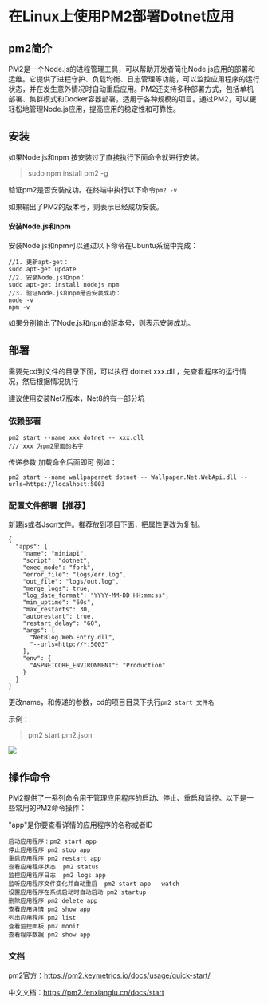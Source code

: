 # 在Linux上使用PM2部署Dotnet应用


## pm2简介

PM2是一个Node.js的进程管理工具，可以帮助开发者简化Node.js应用的部署和运维。它提供了进程守护、负载均衡、日志管理等功能，可以监控应用程序的运行状态，并在发生意外情况时自动重启应用。PM2还支持多种部署方式，包括单机部署、集群模式和Docker容器部署，适用于各种规模的项目。通过PM2，可以更轻松地管理Node.js应用，提高应用的稳定性和可靠性。

## 安装

如果Node.js和npm 按安装过了直接执行下面命令就进行安装。 

> sudo npm install pm2 -g

验证pm2是否安装成功。在终端中执行以下命令`pm2 -v`

如果输出了PM2的版本号，则表示已经成功安装。

#### 安装Node.js和npm
安装Node.js和npm可以通过以下命令在Ubuntu系统中完成：
```
//1. 更新apt-get：
sudo apt-get update
//2. 安装Node.js和npm：
sudo apt-get install nodejs npm
//3. 验证Node.js和npm是否安装成功：
node -v
npm -v
```

如果分别输出了Node.js和npm的版本号，则表示安装成功。


## 部署

需要先cd到文件的目录下面，可以执行 dotnet  xxx.dll ，先查看程序的运行情况，然后根据情况执行

建议使用安装Net7版本，Net8的有一部分坑


### 依赖部署

```
pm2 start --name xxx dotnet -- xxx.dll
/// xxx 为pm2里面的名字
```

传递参数  加载命令后面即可  例如：

```
pm2 start --name wallpapernet dotnet -- Wallpaper.Net.WebApi.dll --urls=https://localhost:5003
```



### 配置文件部署【推荐】

新建js或者Json文件。推荐放到项目下面，把属性更改为复制。
```
{
  "apps": {
    "name": "miniapi",
    "script": "dotnet",
    "exec_mode": "fork",
    "error_file": "logs/err.log",
    "out_file": "logs/out.log",
    "merge_logs": true,
    "log_date_format": "YYYY-MM-DD HH:mm:ss",
    "min_uptime": "60s",
    "max_restarts": 30,
    "autorestart": true,
    "restart_delay": "60",
    "args": [
      "NetBlog.Web.Entry.dll",
      "--urls=http://*:5003"
    ],
    "env": {
      "ASPNETCORE_ENVIRONMENT": "Production"
    }
  }
}
```
更改name，和传递的参数，cd的项目目录下执行`pm2 start 文件名` 

示例：
>pm2 start pm2.json



![](https://img2023.cnblogs.com/blog/1920368/202312/1920368-20231227172553123-797243249.png)




## 操作命令

 PM2提供了一系列命令用于管理应用程序的启动、停止、重启和监控。以下是一些常用的PM2命令操作：

"app"是你要查看详情的应用程序的名称或者ID


```
启动应用程序：pm2 start app
停止应用程序 pm2 stop app
重启应用程序 pm2 restart app
查看应用程序状态  pm2 status
监控应用程序日志  pm2 logs app
监听应用程序文件变化并自动重启  pm2 start app --watch
设置应用程序在系统启动时自动启动 pm2 startup
删除应用程序 pm2 delete app 
查看应用详情 pm2 show app 
列出应用程序 pm2 list
查看监控面板 pm2 monit
查看程序数据 pm2 show app
```

### 文档

pm2官方：https://pm2.keymetrics.io/docs/usage/quick-start/

中文文档：https://pm2.fenxianglu.cn/docs/start

